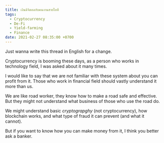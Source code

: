 ```yaml
---
title: เงินดิจิตอลกับคนงานสายไอที
tags:
  - Cryptocurrency
  - De-Fi
  - Yield-farming
  - Finance
date: 2021-02-27 08:35:00 +0700
---
```


Just wanna write this thread in English for a change.

Cryptocurrency is booming these days, as a person who works in technology field, 
I was asked about it many times.

I would like to say that we are not familiar with these system about you can profit from it.
Those who work in financial field should vastly understand it more than us.

We are like road worker, they know how to make a road safe and effective.
But they might not understand what business of those who use the road do.

We might understand basic _cryptograpghy_ (not cryptocurrency), how blockchain works, and what type of fraud it can prevent (and what it cannot).

But if you want to know how you can make money from it, I think you better ask a banker.